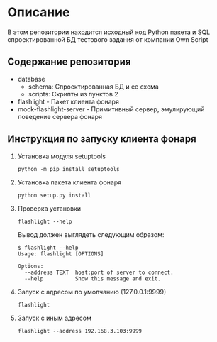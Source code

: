 # Описание
В этом репозитории находится исходный код Python пакета
и SQL спроектированной БД
тестового задания от компании Own Script

## Содержание репозитория
- database
  - schema: Спроектированная БД и ее схема
  - scripts: Скрипты из пунктов 2
- flashlight - Пакет клиента фонаря 
- mock-flashlight-server - Примитивный сервер, эмулирующий поведение сервера фонаря

## Инструкция по запуску клиента фонаря
1. Установка модуля setuptools
    ```shell
    python -m pip install setuptools
    ```

2. Установка пакета клиента фонаря
    ```shell
    python setup.py install
    ```
   
3. Проверка установки
    ```shell
    flashlight --help
    ```
   Вывод должен выглядеть следующим образом:
    ```shell
    $ flashlight --help
    Usage: flashlight [OPTIONS]
    
    Options:
      --address TEXT  host:port of server to connect.
      --help          Show this message and exit.
    ```
4. Запуск с адресом по умолчанию (127.0.0.1:9999)
    ```shell
    flashlight
    ```

5. Запуск с иным адресом
    ```shell
    flashlight --address 192.168.3.103:9999
    ```